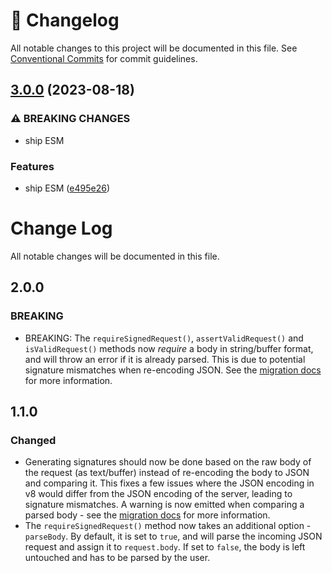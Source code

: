 <!-- markdownlint-disable --><!-- textlint-disable -->

# 📓 Changelog

All notable changes to this project will be documented in this file. See
[Conventional Commits](https://conventionalcommits.org) for commit guidelines.

## [3.0.0](https://github.com/sanity-io/webhook-toolkit/compare/v2.0.0...v3.0.0) (2023-08-18)

### ⚠ BREAKING CHANGES

- ship ESM

### Features

- ship ESM ([e495e26](https://github.com/sanity-io/webhook-toolkit/commit/e495e26921f0c74aa94a858e3946449eba245a1e))

# Change Log

All notable changes will be documented in this file.

## 2.0.0

### BREAKING

- BREAKING: The `requireSignedRequest()`, `assertValidRequest()` and `isValidRequest()` methods now _require_ a body in string/buffer format, and will throw an error if it is already parsed. This is due to potential signature mismatches when re-encoding JSON. See the [migration docs](https://github.com/sanity-io/webhook-toolkit#from-parsed-to-unparsed-body) for more information.

## 1.1.0

### Changed

- Generating signatures should now be done based on the raw body of the request (as text/buffer) instead of re-encoding the body to JSON and comparing it. This fixes a few issues where the JSON encoding in v8 would differ from the JSON encoding of the server, leading to signature mismatches. A warning is now emitted when comparing a parsed body - see the [migration docs](https://github.com/sanity-io/webhook-toolkit#from-parsed-to-unparsed-body) for more information.
- The `requireSignedRequest()` method now takes an additional option - `parseBody`. By default, it is set to `true`, and will parse the incoming JSON request and assign it to `request.body`. If set to `false`, the body is left untouched and has to be parsed by the user.
